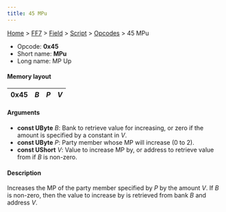 ```yaml
---
title: 45 MPu
---
```


[Home](/Main%20Page.md) > [FF7](/FF7.md) > [Field](/FF7/Field.md) > [Script](/FF7/Field/Script.md) > [Opcodes](/FF7/Field/Script/Opcodes.md) > 45 MPu

-   Opcode: **0x45**
-   Short name: **MPu**
-   Long name: MP Up

#### Memory layout

| 0x45 | *B* | *P* | *V* |
|------|-----|-----|-----|

#### Arguments

-   **const UByte** *B*: Bank to retrieve value for increasing, or zero
    if the amount is specified by a constant in *V*.
-   **const UByte** *P*: Party member whose MP will increase (0 to 2).
-   **const UShort** *V*: Value to increase MP by, or address to
    retrieve value from if *B* is non-zero.

#### Description

Increases the MP of the party member specified by *P* by the amount *V*.
If *B* is non-zero, then the value to increase by is retrieved from bank
*B* and address *V*.
